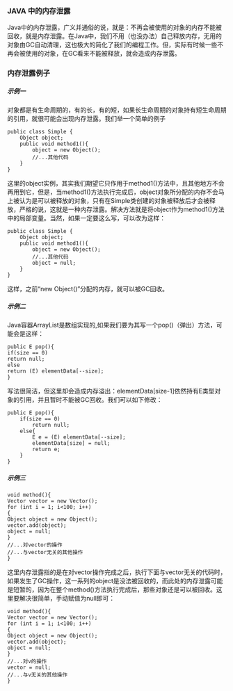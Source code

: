 ### JAVA 中的内存泄露
Java中的内存泄露，广义并通俗的说，就是：不再会被使用的对象的内存不能被回收，就是内存泄露。在Java中，我们不用（也没办法）自己释放内存，无用的对象由GC自动清理，这也极大的简化了我们的编程工作。但，实际有时候一些不再会被使用的对象，在GC看来不能被释放，就会造成内存泄露。
### 内存泄露例子
##### 示例一
对象都是有生命周期的，有的长，有的短，如果长生命周期的对象持有短生命周期的引用，就很可能会出现内存泄露。我们举一个简单的例子
```
public class Simple {
    Object object;
    public void method1(){
        object = new Object();
        //...其他代码
    }
}
```

这里的object实例，其实我们期望它只作用于method1()方法中，且其他地方不会再用到它，但是，当method1()方法执行完成后，object对象所分配的内存不会马上被认为是可以被释放的对象，只有在Simple类创建的对象被释放后才会被释放，严格的说，这就是一种内存泄露。解决方法就是将object作为method1()方法中的局部变量。当然，如果一定要这么写，可以改为这样：
```
public class Simple {
    Object object;
    public void method1(){
        object = new Object();
        //...其他代码
        object = null;
    }
}
```
 这样，之前“new Object()”分配的内存，就可以被GC回收。

##### 示例二
Java容器ArrayList是数组实现的,如果我们要为其写一个pop()（弹出）方法，可能会是这样：
```
public E pop(){
if(size == 0)
return null;
else
return (E) elementData[--size];
}
```
写法很简洁，但这里却会造成内存溢出：elementData[size-1]依然持有E类型对象的引用，并且暂时不能被GC回收。我们可以如下修改：
```
public E pop(){
    if(size == 0)
        return null;
    else{
        E e = (E) elementData[--size];
        elementData[size] = null;
        return e;
    }
}
```
##### 示例三
```
void method(){
Vector vector = new Vector();
for (int i = 1; i<100; i++)
{
Object object = new Object();
vector.add(object);
object = null;
}
//...对vector的操作
//...与vector无关的其他操作
}
```
这里内存泄露指的是在对vector操作完成之后，执行下面与vector无关的代码时，如果发生了GC操作，这一系列的object是没法被回收的，而此处的内存泄露可能是短暂的，因为在整个method()方法执行完成后，那些对象还是可以被回收。这里要解决很简单，手动赋值为null即可：
```
void method(){
Vector vector = new Vector();
for (int i = 1; i<100; i++)
{
Object object = new Object();
vector.add(object);
object = null;
}
//...对v的操作
vector = null;
//...与v无关的其他操作
}
```